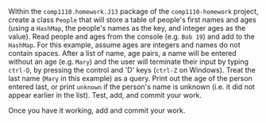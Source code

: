 Within the `comp1110.homework.J13` package of the `comp1110-homework` project,
create a class `People` that will store a table of people's first names and ages
(using a `HashMap`, the people's names as the key, and integer ages as the value).
Read people and ages from the console (e.g. `Bob 19`) and add to the `HashMap`.
For this example, assume ages are integers and names do not contain spaces. After
a list of name, age pairs, a name will be entered without an age (e.g. `Mary`) and
the user will terminate their input by typing `ctrl-D`, by pressing the control and
'D' keys (`ctrl-Z` on Windows).  Treat the last name (`Mary` in this example) as a
query.  Print out the age of the person entered last, or print `unknown` if the
person's name is unknown (i.e. it did not appear earlier in the list). Test, add,
and commit your work.

Once you have it working, add and commit your work.
